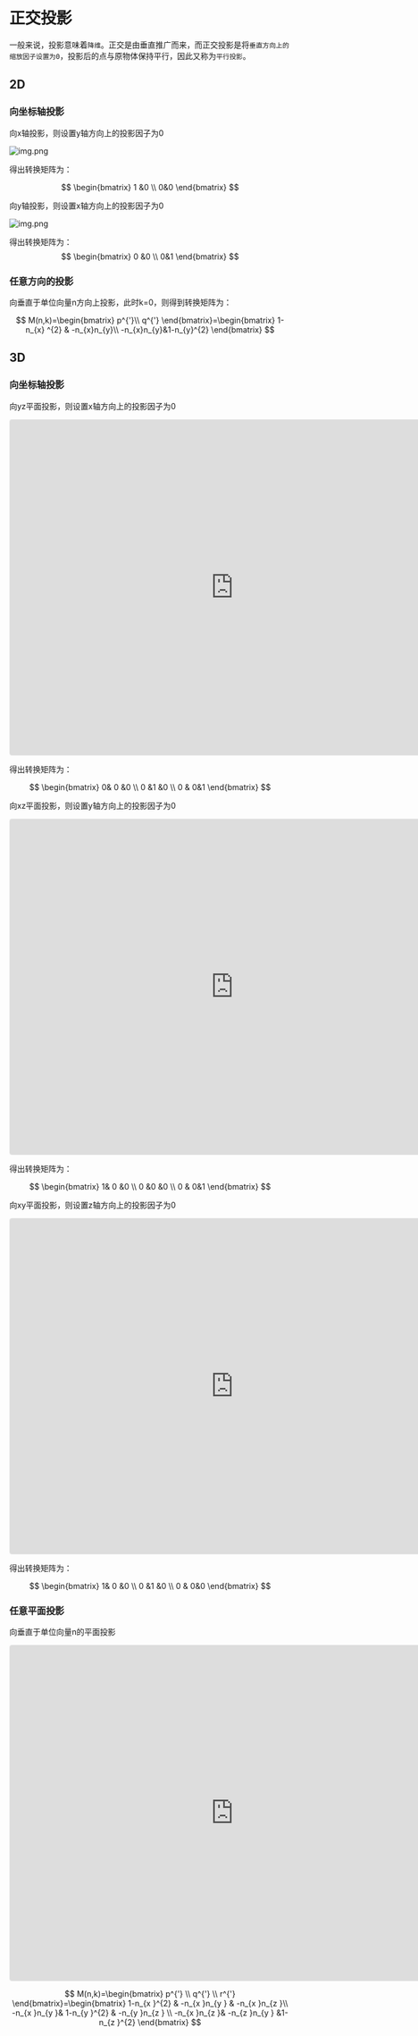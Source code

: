 # 正交投影

一般来说，投影意味着`降维`。正交是由垂直推广而来，而正交投影是将`垂直方向上的缩放因子设置为0`，投影后的点与原物体保持平行，因此又称为`平行投影`。

## 2D

### 向坐标轴投影

向x轴投影，则设置y轴方向上的投影因子为0

![img.png](/imgs/computes-course/projection.png)

得出转换矩阵为：

$$
\begin{bmatrix}
1 &0 \\
0&0
\end{bmatrix}
$$

向y轴投影，则设置x轴方向上的投影因子为0

![img.png](/imgs/computes-course/projection-1.png)

得出转换矩阵为：
$$
\begin{bmatrix}
0 &0 \\
0&1
\end{bmatrix}
$$

### 任意方向的投影

向垂直于单位向量n方向上投影，此时k=0，则得到转换矩阵为：

$$
M(n,k)=\begin{bmatrix}
p^{'}\\
q^{'}
\end{bmatrix}=\begin{bmatrix}
1-n_{x} ^{2} & -n_{x}n_{y}\\
-n_{x}n_{y}&1-n_{y}^{2}
\end{bmatrix}
$$

## 3D

### 向坐标轴投影

向yz平面投影，则设置x轴方向上的投影因子为0

<iframe src="https://www.geogebra.org/3d/qqhkx3fa?embed" width="800" height="600" allowfullscreen style="border: 1px solid #e4e4e4;border-radius: 4px;" frameborder="0"></iframe>

得出转换矩阵为：

$$
\begin{bmatrix}
0& 0 &0 \\
0 &1  &0 \\
0 &  0&1
\end{bmatrix}
$$

向xz平面投影，则设置y轴方向上的投影因子为0

<iframe src="https://www.geogebra.org/3d/yvt6crh6?embed" width="800" height="600" allowfullscreen style="border: 1px solid #e4e4e4;border-radius: 4px;" frameborder="0"></iframe>

得出转换矩阵为：

$$
\begin{bmatrix}
1& 0 &0 \\
0 &0  &0 \\
0 &  0&1
\end{bmatrix}
$$

向xy平面投影，则设置z轴方向上的投影因子为0

<iframe src="https://www.geogebra.org/3d/mqntv5eb?embed" width="800" height="600" allowfullscreen style="border: 1px solid #e4e4e4;border-radius: 4px;" frameborder="0"></iframe>

得出转换矩阵为：

$$
\begin{bmatrix}
1& 0 &0 \\
0 &1  &0 \\
0 &  0&0
\end{bmatrix}
$$

### 任意平面投影

向垂直于单位向量n的平面投影

<iframe src="https://www.geogebra.org/3d/dfzscjce?embed" width="800" height="600" allowfullscreen style="border: 1px solid #e4e4e4;border-radius: 4px;" frameborder="0"></iframe>

$$
M(n,k)=\begin{bmatrix}
p^{'}  \\
q^{'}  \\
r^{'}
\end{bmatrix}=\begin{bmatrix}
1-n_{x }^{2} & -n_{x }n_{y } & -n_{x }n_{z }\\
-n_{x }n_{y }&  1-n_{y }^{2} & -n_{y }n_{z } \\
-n_{x }n_{z }& -n_{z }n_{y } &1-n_{z }^{2}
\end{bmatrix}
$$
